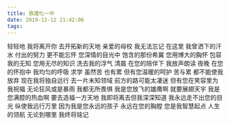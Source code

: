 ```yaml
---
title: 致遵化一中
date: 2019-12-12 21:42:06
tags: 
---
```

轻轻地
我将离开你
去开拓新的天地
亲爱的母校
我无法忘记
在这里
我曾洒下的汗水
付出的努力
更不能忘怀
您深情的目光中
饱含的那份希冀
您用博大的胸怀
包容我的无知
您用无尽的知识
洗去我的浮气
清晨
在您的陪伴下
我放声朗读
夜晚
在您的怀抱中
我均匀的呼吸
求学
虽然苦
也有累
但有您温暖的呵护
苦与累
都不能使我放弃
现在我将独自远行
去一片未知领域
前方的路可能太凄迷
但有您在笑容里为我祝福
无论狂风或是暴雨
我都无所畏惧
我是您放飞的雄鹰啊
就要展翅天宇
我是您满腔的热血啊
要去造福一方天地
我即将离去但我深深知道
我永远走不出您的目光
纵使我远行万里
因为我是您永远的孩子
永远在您的胸膛
您是我智慧起点
人生的领航
无论到哪里
我终将铭记
